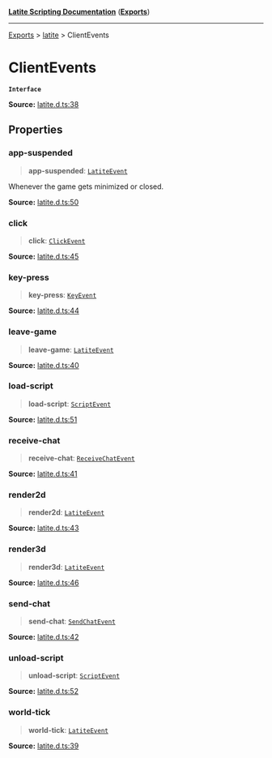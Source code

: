[**Latite Scripting Documentation**](../../README.md) ([**Exports**](../../exports.md))

---

[Exports](../../exports.md) > [latite](../index.md) > ClientEvents

# ClientEvents

**`Interface`**

**Source:** [latite.d.ts:38](https://github.com/LatiteScripting/latitescripting.github.io/blob/5c02322/definitions/latite.d.ts#L38)

## Properties

### app-suspended

> **app-suspended**: [`LatiteEvent`](interface.LatiteEvent.md)

Whenever the game gets minimized or closed.

**Source:** [latite.d.ts:50](https://github.com/LatiteScripting/latitescripting.github.io/blob/5c02322/definitions/latite.d.ts#L50)

### click

> **click**: [`ClickEvent`](interface.ClickEvent.md)

**Source:** [latite.d.ts:45](https://github.com/LatiteScripting/latitescripting.github.io/blob/5c02322/definitions/latite.d.ts#L45)

### key-press

> **key-press**: [`KeyEvent`](interface.KeyEvent.md)

**Source:** [latite.d.ts:44](https://github.com/LatiteScripting/latitescripting.github.io/blob/5c02322/definitions/latite.d.ts#L44)

### leave-game

> **leave-game**: [`LatiteEvent`](interface.LatiteEvent.md)

**Source:** [latite.d.ts:40](https://github.com/LatiteScripting/latitescripting.github.io/blob/5c02322/definitions/latite.d.ts#L40)

### load-script

> **load-script**: [`ScriptEvent`](interface.ScriptEvent.md)

**Source:** [latite.d.ts:51](https://github.com/LatiteScripting/latitescripting.github.io/blob/5c02322/definitions/latite.d.ts#L51)

### receive-chat

> **receive-chat**: [`ReceiveChatEvent`](interface.ReceiveChatEvent.md)

**Source:** [latite.d.ts:41](https://github.com/LatiteScripting/latitescripting.github.io/blob/5c02322/definitions/latite.d.ts#L41)

### render2d

> **render2d**: [`LatiteEvent`](interface.LatiteEvent.md)

**Source:** [latite.d.ts:43](https://github.com/LatiteScripting/latitescripting.github.io/blob/5c02322/definitions/latite.d.ts#L43)

### render3d

> **render3d**: [`LatiteEvent`](interface.LatiteEvent.md)

**Source:** [latite.d.ts:46](https://github.com/LatiteScripting/latitescripting.github.io/blob/5c02322/definitions/latite.d.ts#L46)

### send-chat

> **send-chat**: [`SendChatEvent`](interface.SendChatEvent.md)

**Source:** [latite.d.ts:42](https://github.com/LatiteScripting/latitescripting.github.io/blob/5c02322/definitions/latite.d.ts#L42)

### unload-script

> **unload-script**: [`ScriptEvent`](interface.ScriptEvent.md)

**Source:** [latite.d.ts:52](https://github.com/LatiteScripting/latitescripting.github.io/blob/5c02322/definitions/latite.d.ts#L52)

### world-tick

> **world-tick**: [`LatiteEvent`](interface.LatiteEvent.md)

**Source:** [latite.d.ts:39](https://github.com/LatiteScripting/latitescripting.github.io/blob/5c02322/definitions/latite.d.ts#L39)
